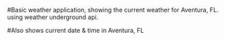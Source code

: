 #Basic weather application, showing the current weather for Aventura, FL. using weather underground api.

#Also shows current date & time in Aventura, FL

